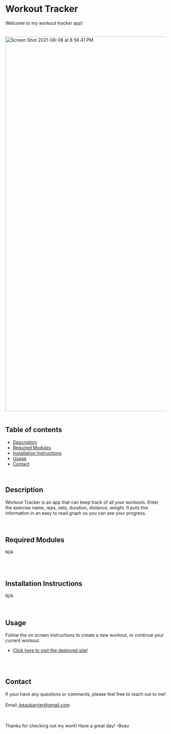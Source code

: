 

Workout Tracker
=========================
Welcome to my workout tracker app! 
<br><br><br>
<img width="1173" alt="Screen Shot 2021-08-08 at 8 56 41 PM" src="https://user-images.githubusercontent.com/78766978/128659094-fa53cab0-0405-46c5-a2b5-a3d934576f24.png">
<br><br>

Table of contents
-----------------

- [Description](#description)
- [Required Modules](#required-modules)
- [Installation Instructions](#installation-instructions)
- [Usage](#usage)
- [Contact](#contact)

<br>

Description
-------------
Workout Tracker is an app that can keep track of all your workouts. Enter the exercise name, reps, sets, duration, distance, weight. It puts this information in an easy to read graph so you can see your progress.
<br><br><br>

Required Modules
----------------
N/A

<br><br>

Installation Instructions
-------------------------
N/A
<br><br><br>

Usage
-----
Follow the on screen instructions to create a new workout, or continue your current workout.
<br>

- <a href="https://fathomless-stream-46932.herokuapp.com/">Click here to visit the deployed site!</a>

<br><br>


Contact
-------
If your have any questions or comments, please feel free to reach out to me! 
<br><br>
Email:<a href="mailto:beaubarrier@gmail.com"> beaubarrier@gmail.com</a>
<br><br><br>

Thanks for checking out my work! Have a great day! -Beau
